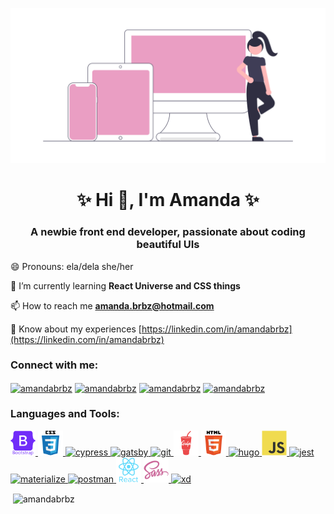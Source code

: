 ![undraw thanks for this image, this img contains a girl with various type of devices and kind represents me](./undraw.png)

<h1 align="center">✨ Hi 👋, I'm Amanda ✨ </h1>
<h3 align="center">A newbie front end developer, passionate about coding beautiful UIs</h3>

😄  Pronouns: ela/dela she/her

🌱  I’m currently learning **React Universe and CSS things**

📫  How to reach me **amanda.brbz@hotmail.com**

📄  Know about my experiences [https://linkedin.com/in/amandabrbz](https://linkedin.com/in/amandabrbz)

<h3 align="left">Connect with me:</h3>
<p align="left">
<a href="https://twitter.com/amandabrbz" target="blank"><img align="center" src="https://cdn.jsdelivr.net/npm/simple-icons@3.0.1/icons/twitter.svg" alt="amandabrbz" height="30" width="40" /></a>
<a href="https://linkedin.com/in/amandabrbz" target="blank"><img align="center" src="https://cdn.jsdelivr.net/npm/simple-icons@3.0.1/icons/linkedin.svg" alt="amandabrbz" height="30" width="40" /></a>
<a href="https://fb.com/amandabrbz" target="blank"><img align="center" src="https://cdn.jsdelivr.net/npm/simple-icons@3.0.1/icons/facebook.svg" alt="amandabrbz" height="30" width="40" /></a>
<a href="https://instagram.com/amandabrbz" target="blank"><img align="center" src="https://cdn.jsdelivr.net/npm/simple-icons@3.0.1/icons/instagram.svg" alt="amandabrbz" height="30" width="40" /></a>
</p>

<h3 align="left">Languages and Tools:</h3>
<p align="left"> <a href="https://getbootstrap.com" target="_blank"> <img src="https://raw.githubusercontent.com/devicons/devicon/master/icons/bootstrap/bootstrap-plain-wordmark.svg" alt="bootstrap" width="40" height="40"/> </a> <a href="https://www.w3schools.com/css/" target="_blank"> <img src="https://raw.githubusercontent.com/devicons/devicon/master/icons/css3/css3-original-wordmark.svg" alt="css3" width="40" height="40"/> </a> <a href="https://www.cypress.io" target="_blank"> <img src="https://raw.githubusercontent.com/simple-icons/simple-icons/6e46ec1fc23b60c8fd0d2f2ff46db82e16dbd75f/icons/cypress.svg" alt="cypress" width="40" height="40"/> </a> <a href="https://www.gatsbyjs.com/" target="_blank"> <img src="https://www.vectorlogo.zone/logos/gatsbyjs/gatsbyjs-icon.svg" alt="gatsby" width="40" height="40"/> </a> <a href="https://git-scm.com/" target="_blank"> <img src="https://www.vectorlogo.zone/logos/git-scm/git-scm-icon.svg" alt="git" width="40" height="40"/> </a> <a href="https://gulpjs.com" target="_blank"> <img src="https://raw.githubusercontent.com/devicons/devicon/master/icons/gulp/gulp-plain.svg" alt="gulp" width="40" height="40"/> </a> <a href="https://www.w3.org/html/" target="_blank"> <img src="https://raw.githubusercontent.com/devicons/devicon/master/icons/html5/html5-original-wordmark.svg" alt="html5" width="40" height="40"/> </a> <a href="https://gohugo.io/" target="_blank"> <img src="https://api.iconify.design/logos-hugo.svg" alt="hugo" width="40" height="40"/> </a> <a href="https://developer.mozilla.org/en-US/docs/Web/JavaScript" target="_blank"> <img src="https://raw.githubusercontent.com/devicons/devicon/master/icons/javascript/javascript-original.svg" alt="javascript" width="40" height="40"/> </a> <a href="https://jestjs.io" target="_blank"> <img src="https://www.vectorlogo.zone/logos/jestjsio/jestjsio-icon.svg" alt="jest" width="40" height="40"/> </a> <a href="https://materializecss.com/" target="_blank"> <img src="https://raw.githubusercontent.com/prplx/svg-logos/5585531d45d294869c4eaab4d7cf2e9c167710a9/svg/materialize.svg" alt="materialize" width="40" height="40"/> </a> <a href="https://postman.com" target="_blank"> <img src="https://www.vectorlogo.zone/logos/getpostman/getpostman-icon.svg" alt="postman" width="40" height="40"/> </a> <a href="https://reactjs.org/" target="_blank"> <img src="https://raw.githubusercontent.com/devicons/devicon/master/icons/react/react-original-wordmark.svg" alt="react" width="40" height="40"/> </a> <a href="https://sass-lang.com" target="_blank"> <img src="https://raw.githubusercontent.com/devicons/devicon/master/icons/sass/sass-original.svg" alt="sass" width="40" height="40"/> </a> <a href="https://www.adobe.com/products/xd.html" target="_blank"> <img src="https://cdn.worldvectorlogo.com/logos/adobe-xd.svg" alt="xd" width="40" height="40"/> </a> </p>

<p>&nbsp;<img align="center" src="https://github-readme-stats.vercel.app/api?username=amandabrbz&show_icons=true&locale=en" alt="amandabrbz" /></p>
